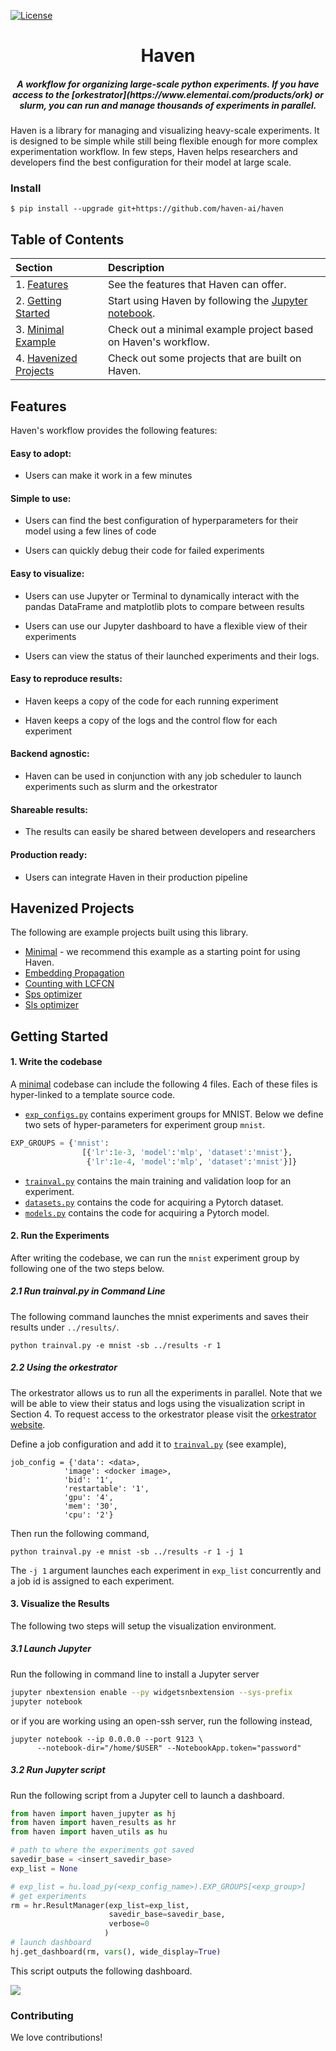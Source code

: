 <!-- <table>
    <thead>
        <tr>
            <th style="text-align:center;"><img src="docs/images/haven_logo.png" width="40%" alt="Image"></th>
        </tr>
    </thead>
    <tbody>
    </tbody>
</table> -->
[![License](https://img.shields.io/badge/License-Apache%202.0-blue.svg)](https://opensource.org/licenses/Apache-2.0)

<h1 align="center">Haven</h1>
<h5 align="center">A workflow for organizing large-scale python experiments. If you have access to the [orkestrator](https://www.elementai.com/products/ork) or slurm, you can run and manage thousands of experiments in parallel.</h5>

Haven is a library for managing and visualizing heavy-scale experiments. It is designed to be simple while still being flexible enough for more complex experimentation workflow. In few steps, Haven helps researchers and developers find the best configuration for their model at large scale.

### Install
```
$ pip install --upgrade git+https://github.com/haven-ai/haven
```


## Table of Contents 

|Section| Description|
|:-------------|:-------------|
|1. [Features](#features)|See the features that Haven can offer.|
|2. [Getting Started](https://github.com/IssamLaradji/haven/tree/master/getting_started.ipynb)|Start using Haven by following the [Jupyter notebook](https://github.com/IssamLaradji/haven/tree/master/getting_started.ipynb).|
|3. [Minimal Example](https://github.com/IssamLaradji/haven/tree/master/examples/minimal)|Check out a minimal example project based on Haven's workflow.|
|4. [Havenized Projects](#havenized-projects)|Check out some projects that are built on Haven.|




<!-- /home/issam/Research_Ground/haven/ -->

## Features


Haven's workflow provides the following features:

#### Easy to adopt:

- Users can make it work in a few minutes

#### Simple to use:

- Users can find the best configuration of hyperparameters for their model using a few lines of code

- Users can quickly debug their code for failed experiments

#### Easy to visualize:

- Users can use Jupyter or Terminal to dynamically interact with the pandas DataFrame and matplotlib plots to compare between results

- Users can use our Jupyter dashboard to have a flexible view of their experiments

- Users can view the status of their launched experiments and their logs.

#### Easy to reproduce results:

- Haven keeps a copy of the code for each running experiment

- Haven keeps a copy of the logs and the control flow for each experiment

#### Backend agnostic:

- Haven can be used in conjunction with any job scheduler to launch experiments such as slurm and the orkestrator

#### Shareable results:

- The results can easily be shared between developers and researchers

#### Production ready:

- Users can integrate Haven in their production pipeline



## Havenized Projects

The following are example projects built using this library.

- [Minimal](https://github.com/IssamLaradji/haven/tree/master/examples/minimal) - we recommend this example as a starting point for using Haven.
- [Embedding Propagation](https://github.com/ElementAI/embedding-propagation)
- [Counting with LCFCN](https://github.com/ElementAI/LCFCN)
- [Sps optimizer](https://github.com/IssamLaradji/sps)
- [Sls optimizer](https://github.com/IssamLaradji/sls)


## Getting Started

#### 1. Write the codebase

A [minimal](https://github.com/IssamLaradji/haven/tree/master/examples/minimal) codebase can include the following 4 files. Each of these files is hyper-linked to a template source code.

- [`exp_configs.py`](https://github.com/IssamLaradji/haven/tree/master/examples/minimal/exp_configs.py) contains experiment groups for MNIST. Below we define two sets of hyper-parameters for experiment group `mnist`.
```python
EXP_GROUPS = {'mnist':
                [{'lr':1e-3, 'model':'mlp', 'dataset':'mnist'},
                 {'lr':1e-4, 'model':'mlp', 'dataset':'mnist'}]}
```
- [`trainval.py`](https://github.com/IssamLaradji/haven/tree/master/examples/minimal/trainval.py) contains the main training and validation loop for an experiment.
- [`datasets.py`](https://github.com/IssamLaradji/haven/tree/master/examples/minimal/datasets.py) contains the code for acquiring a Pytorch dataset.
- [`models.py`](https://github.com/IssamLaradji/haven/tree/master/examples/minimal/models.py) contains the code for acquiring a Pytorch model.

#### 2. Run the Experiments

After writing the codebase, we can run the `mnist` experiment group by following one of the two steps below.

##### 2.1 Run trainval.py in Command Line

The following command launches the mnist experiments and saves their results under `../results/`.

```
python trainval.py -e mnist -sb ../results -r 1
```

##### 2.2 Using the orkestrator

The orkestrator allows us to run all the experiments in parallel. Note that we will be able to view their status and logs using the visualization script in Section 4. To request access to the orkestrator please visit the [orkestrator website](https://www.elementai.com/products/ork).

Define a job configuration  and add it to [`trainval.py`](https://github.com/IssamLaradji/haven/tree/master/examples/minimal/trainval.py) (see example),

```
job_config = {'data': <data>,
            'image': <docker image>,
            'bid': '1',
            'restartable': '1',
            'gpu': '4',
            'mem': '30',
            'cpu': '2'}
```

Then run the following command,

```
python trainval.py -e mnist -sb ../results -r 1 -j 1
```
The `-j 1` argument launches each experiment in `exp_list` concurrently and a job id is assigned to each experiment. 

#### 3. Visualize the Results

The following two steps will setup the visualization environment.

##### 3.1 Launch Jupyter

Run the following in command line to install a Jupyter server
```bash
jupyter nbextension enable --py widgetsnbextension --sys-prefix
jupyter notebook
```

or if you are working using an open-ssh server, run the following instead,

```
jupyter notebook --ip 0.0.0.0 --port 9123 \
      --notebook-dir="/home/$USER" --NotebookApp.token="password"
```

##### 3.2 Run Jupyter script

Run the following script from a Jupyter cell to launch a dashboard.


```python
from haven import haven_jupyter as hj
from haven import haven_results as hr
from haven import haven_utils as hu

# path to where the experiments got saved
savedir_base = <insert_savedir_base>
exp_list = None

# exp_list = hu.load_py(<exp_config_name>).EXP_GROUPS[<exp_group>]
# get experiments
rm = hr.ResultManager(exp_list=exp_list, 
                      savedir_base=savedir_base, 
                      verbose=0
                     )
# launch dashboard
hj.get_dashboard(rm, vars(), wide_display=True)
```

This script outputs the following dashboard.

![](examples/4_results.png)


### Contributing

We love contributions!
